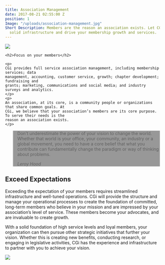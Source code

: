 ```yaml
---
title: Association Management
date: 2017-08-21 02:55:00 Z
position: 1
Image: "/uploads/association-management.jpg"
Short Description: Members are the reason an association exists. Let CGi create a
  solid infrastructure and drive your membership growth and services.
---
```


<div class="row mb-5 pb-4">
  <div class="col-md-6">
    <img src="/uploads/association-management-4.jpg">
  </div>
  <div class="col-md-6">

    <h2>Focus on your members</h2>
    
    <p>
    CGi provides full service association management, including membership services; data
    management, accounting, customer service, growth; chapter development; fundraising and
    grants; marketing, communications and social media; and industry surveys and analytics.
    </p>
    <p>
    An association, at its core, is a community people or organizations that share common goals. At
    CGi, we believe that your association’s members are its core purpose. To serve their needs is the
    reason an association exists.
    </p>
  </div>
</div>

<div style="background: url(/uploads/association-management-2.jpg) no-repeat center center fixed; background-size: cover;">

  <blockquote class="py-5 px-3 blockquote text-white text-center" style="background-color: rgba(0,0,0,.4)">
    <p class="mt-5"> Don't underestimate the power of your vision to change the world. Whether that world is your
      office, your community, an industry or a global movement, you need to have a core belief that
      what you contribute can fundamentally change the paradigm or way of thinking about problems.</p>
    <footer class="blockquote-footer text-white"><cite title="Source Title">Leroy Hood</cite></footer>
  </blockquote>

</div>

<div class="row my-5 pt-5">

  <div class="col-md-6">
    <h2>Exceed Expectations</h2>
    <p>
    Exceeding the expectation of your members requires streamlined infrastructure and well-tuned
    operations. CGi will provide the structure and manage your operational processes to create the
    foundation of committed, long-term members who believe in your mission and are impressed by
    your association’s level of service. These members become your advocates, and are invaluable to
    create growth.
    </p>
    <p>
    With a solid foundation of high service levels and loyal members, your organization can then
    pursue other strategic initiatives that further your vision. Whether this is creating new benefits,
    conducting research, or engaging in legislative activities, CGi has the experience and
    infrastructure to partner with you to achieve your vision.
    </p>

  </div>

  <div class="col-md-6">
    <img src="/uploads/association-management-5.jpg">
  </div>
</div>

